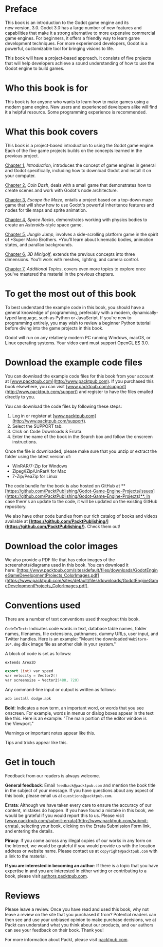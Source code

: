 # Preface

This book is an introduction to the Godot game engine and its new version, 3.0\. Godot 3.0 has a large number of new features and capabilities that make it a strong alternative to more expensive commercial game engines. For beginners, it offers a friendly way to learn game development techniques. For more experienced developers, Godot is a powerful, customizable tool for bringing visions to life.

This book will have a project-based approach. It consists of five projects that will help developers achieve a sound understanding of how to use the Godot engine to build games.

# Who this book is for

This book is for anyone who wants to learn how to make games using a modern game engine. New users and experienced developers alike will find it a helpful resource. Some programming experience is recommended.

# What this book covers

This book is a project-based introduction to using the Godot game engine. Each of the five game projects builds on the concepts learned in the previous project.

[Chapter 1](fee8a22d-c169-454d-be5e-cf6c0bc78ddb.xhtml), *Introduction*, introduces the concept of game engines in general and Godot specifically, including how to download Godot and install it on your computer.

[Chapter 2](a56e3c2d-5d7f-41d6-98c4-c1d95e17fc31.xhtml), *Coin Dash*, deals with a small game that demonstrates how to create scenes and work with Godot's node architecture.

[Chapter 3](f24a8958-bb32-413a-97ae-12c9e7001c2c.xhtml), *Escape the Maze*, entails a project based on a top-down maze game that will show how to use Godot's powerful inheritance features and nodes for tile maps and sprite animation.

[Chapter 4](a220d10e-d042-4240-a14d-b9d528bfe3de.xhtml), *Space Rocks*, demonstrates working with physics bodies to create an *Asteroids*-style space game.

[Chapter 5](044fc227-2500-48ff-9a10-cc99ccead34f.xhtml), *Jungle Jump*, involves a side-scrolling platform game in the spirit of *Super Mario Brothers. *You'll learn about kinematic bodies, animation states, and parallax backgrounds.

[Chapter 6](da45548b-6b97-4f86-96e5-9a1545d19eff.xhtml), *3D Minigolf*, extends the previous concepts into three dimensions. You'll work with meshes, lighting, and camera control.

[Chapter 7](3d5cd7c5-b53a-4731-88f9-fab128f609a1.xhtml), *Additional Topics*, covers even more topics to explore once you've mastered the material in the previous chapters.

# To get the most out of this book

To best understand the example code in this book, you should have a general knowledge of programming, preferably with a modern, dynamically-typed language, such as Python or JavaScript. If you're new to programming entirely, you may wish to review a beginner Python tutorial before diving into the game projects in this book.

Godot will run on any relatively modern PC running Windows, macOS, or Linux operating systems. Your video card must support OpenGL ES 3.0.

# Download the example code files

You can download the example code files for this book from your account at [www.packtpub.com](http://www.packtpub.com). If you purchased this book elsewhere, you can visit [www.packtpub.com/support](http://www.packtpub.com/support) and register to have the files emailed directly to you.

You can download the code files by following these steps:

1.  Log in or register at [www.packtpub.com](http://www.packtpub.com/support).
2.  Select the SUPPORT tab.
3.  Click on Code Downloads & Errata.
4.  Enter the name of the book in the Search box and follow the onscreen instructions.

Once the file is downloaded, please make sure that you unzip or extract the folder using the latest version of:

*   WinRAR/7-Zip for Windows
*   Zipeg/iZip/UnRarX for Mac
*   7-Zip/PeaZip for Linux

The code bundle for the book is also hosted on GitHub at **[https://github.com/PacktPublishing/Godot-Game-Engine-Projects/issues](https://github.com/PacktPublishing/Godot-Game-Engine-Projects)**. In case there's an update to the code, it will be updated on the existing GitHub repository.

We also have other code bundles from our rich catalog of books and videos available at **[https://github.com/PacktPublishing/](https://github.com/PacktPublishing/)**. Check them out!

# Download the color images

We also provide a PDF file that has color images of the screenshots/diagrams used in this book. You can download it here: [https://www.packtpub.com/sites/default/files/downloads/GodotEngineGameDevelopmentProjects_ColorImages.pdf](https://www.packtpub.com/sites/default/files/downloads/GodotEngineGameDevelopmentProjects_ColorImages.pdf).

# Conventions used

There are a number of text conventions used throughout this book.

`CodeInText`: Indicates code words in text, database table names, folder names, filenames, file extensions, pathnames, dummy URLs, user input, and Twitter handles. Here is an example: "Mount the downloaded `WebStorm-10*.dmg` disk image file as another disk in your system."

A block of code is set as follows:

```cpp
extends Area2D

export (int) var speed
var velocity = Vector2()
var screensize = Vector2(480, 720)
```

Any command-line input or output is written as follows:

```cpp
adb install dodge.apk
```

**Bold**: Indicates a new term, an important word, or words that you see onscreen. For example, words in menus or dialog boxes appear in the text like this. Here is an example: "The main portion of the editor window is the Viewport."

Warnings or important notes appear like this.

Tips and tricks appear like this.

# Get in touch

Feedback from our readers is always welcome.

**General feedback**: Email `feedback@packtpub.com` and mention the book title in the subject of your message. If you have questions about any aspect of this book, please email us at `questions@packtpub.com`.

**Errata**: Although we have taken every care to ensure the accuracy of our content, mistakes do happen. If you have found a mistake in this book, we would be grateful if you would report this to us. Please visit [www.packtpub.com/submit-errata](http://www.packtpub.com/submit-errata), selecting your book, clicking on the Errata Submission Form link, and entering the details.

**Piracy**: If you come across any illegal copies of our works in any form on the Internet, we would be grateful if you would provide us with the location address or website name. Please contact us at `copyright@packtpub.com` with a link to the material.

**If you are interested in becoming an author**: If there is a topic that you have expertise in and you are interested in either writing or contributing to a book, please visit [authors.packtpub.com](http://authors.packtpub.com/).

# Reviews

Please leave a review. Once you have read and used this book, why not leave a review on the site that you purchased it from? Potential readers can then see and use your unbiased opinion to make purchase decisions, we at Packt can understand what you think about our products, and our authors can see your feedback on their book. Thank you!

For more information about Packt, please visit [packtpub.com](https://www.packtpub.com/).